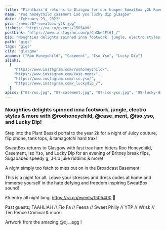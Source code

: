 ```yaml
---
title: "Plantbass'd returns to Glasgow for our bumper SweatBox y2k Rave"
name: "roo honeychild casement iso yso lucky dip glasgow"
date: "February 23, 2022"
pic: "/news/07-sweatbox-y2k.jpg"
tickets: "https://ra.co/events/1505400"
postLink: "https://www.instagram.com/p/CaXbe4Ft6I_/"
bio: "Noughties delights spinned inna footwork, jungle, electro styles & more with @roohoneychild, @case_ment, @iso.yso, and Lucky Dip!"
path: "gigs"
tags: "gigs"
city: "glasgow"
anames: ["Roo Honeychild", "Casement", "Iso Yso", "Lucky Dip"]
alinks:
  [
    "https://www.instagram.com/roohoneychild/",
    "https://www.instagram.com/case_ment/",
    "https://www.instagram.com/iso.yso/",
    "https://www.instagram.com/_luckydip_/",
  ]
apics: ["07-roo.jpg", "07-casement.jpg", "07-iso-yso.jpg", "05-lucky-dip.jpg"]
---
```


### Noughties delights spinned inna footwork, jungle, electro styles & more with @roohoneychild, @case_ment, @iso.yso, and Lucky Dip!

Step into the Plant Bass’d portal to the year 2k for a night of Juicy couture, flip phone, tank tops, & tamagotchi hard trax!

SweatBox returns to Glasgow with fast trax hard hitters Roo Honeychild, Casement, Iso Yso, and Lucky Dip for an evening of Britney break flips, Sugababes speedy g, J-Lo juke riddims & more!

A night simply too fetch to miss out on in the Broadcast Basement.

This is a night for all. Leave your stresses and dress codes at home and immerse yourself in the hate defying and freedom inspiring SweatBox sound!

£5 entry all night long. https://ra.co/events/1505400 🌱

Past guests;
TAAHLIAH // Fio Fa // Feena // Sweet Philly // YTP // Wrisk // Ten Pence Criminal & more

Artwork from the amazing @dj\_\_egg !
